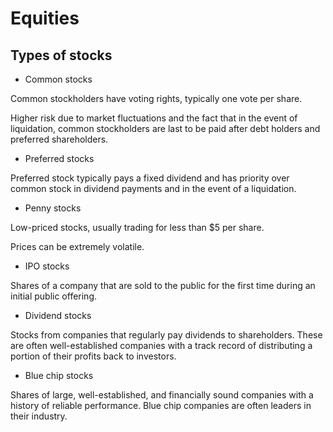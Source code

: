 # Equities

## Types of stocks

* Common stocks

Common stockholders have voting rights, typically one vote per share.

Higher risk due to market fluctuations and the fact that in the event of liquidation, common stockholders are last to be paid after debt holders and preferred shareholders.

* Preferred stocks

Preferred stock typically pays a fixed dividend and has priority over common stock in dividend payments and in the event of a liquidation.

* Penny stocks

Low-priced stocks, usually trading for less than $5 per share.

Prices can be extremely volatile.

* IPO stocks

Shares of a company that are sold to the public for the first time during an initial public offering.

* Dividend stocks

Stocks from companies that regularly pay dividends to shareholders. These are often well-established companies with a track record of distributing a portion of their profits back to investors.

* Blue chip stocks

Shares of large, well-established, and financially sound companies with a history of reliable performance. Blue chip companies are often leaders in their industry.
